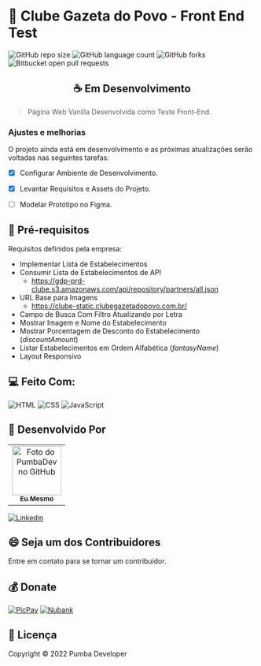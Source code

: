 # 🚀 Clube Gazeta do Povo - Front End Test

![GitHub repo size](https://img.shields.io/github/repo-size/pumba-dev/gazeta-test?style=for-the-badge)
![GitHub language count](https://img.shields.io/github/languages/count/pumba-dev/gazeta-test?style=for-the-badge)
![GitHub forks](https://img.shields.io/github/forks/pumba-dev/gazeta-test?style=for-the-badge)
![Bitbucket open pull requests](https://img.shields.io/github/issues-pr/pumba-dev/gazeta-test?style=for-the-badge)

<center> <h2>☕ Em Desenvolvimento</h2> </center>

> Página Web Vanilla Desenvolvida como Teste Front-End.

### Ajustes e melhorias

O projeto ainda está em desenvolvimento e as próximas atualizações serão voltadas nas seguintes tarefas:

- [x] Configurar Ambiente de Desenvolvimento.
- [x] Levantar Requisitos e Assets do Projeto.
- [ ] Modelar Protótipo no Figma.


## 📝 Pré-requisitos

Requisitos definidos pela empresa:

- Implementar Lista de Estabelecimentos
- Consumir Lista de Estabelecimentos de API
    - https://gdp-prd-clube.s3.amazonaws.com/api/repository/partners/all.json
- URL Base para Imagens
    - https://clube-static.clubegazetadopovo.com.br/
- Campo de Busca Com Filtro Atualizando por Letra
- Mostrar Imagem e Nome do Estabelecimento
- Mostrar Porcentagem de Desconto do Estabelecimento (*discountAmount*)
- Listar Estabelecimentos em Ordem Alfabética (*fantasyName*)
- Layout Responsivo

## 💻 Feito Com:

![HTML](https://img.shields.io/badge/HTML5-E34F26?style=for-the-badge&logo=html5&logoColor=white)
![CSS](https://img.shields.io/badge/CSS3-1572B6?style=for-the-badge&logo=css3&logoColor=white)
![JavaScript](https://img.shields.io/badge/JavaScript-F7DF1E?style=for-the-badge&logo=javascript&logoColor=black)

## 🤝 Desenvolvido Por

<table>
  <tr>
    <td align="center">
      <a href="https://github.com/pumba-dev">
        <img src="https://static.wikia.nocookie.net/disneypt/images/c/cf/It_means_no_worries.png/revision/latest?cb=20200128144126&path-prefix=pt" width="100px;" alt="Foto do PumbaDev no GitHub"/><br>
        <sub>
          <b>Eu Mesmo</b>
        </sub>
      </a>
    </td>
  </tr>
</table>

[![Linkedin](https://img.shields.io/badge/LinkedIn-0077B5?style=for-the-badge&logo=linkedin&logoColor=white)](https://www.linkedin.com/in/pumba-dev/)


## 😄 Seja um dos Contribuidores<br>

Entre em contato para se tornar um contribuidor.

## 💰 Donate

[![PicPay](https://img.shields.io/badge/PicPay-%40PumbaDev%20-brightgreen)](https://picpay.me/pumbadev)
[![Nubank](https://img.shields.io/badge/Nubank-Pix%20QR%20Code-blueviolet)](https://nubank.com.br/pagar/1ou9f/ifu2K7YNO7)

## 📝 Licença

Copyright © 2022 Pumba Developer
